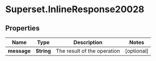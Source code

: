 # Superset.InlineResponse20028

## Properties
Name | Type | Description | Notes
------------ | ------------- | ------------- | -------------
**message** | **String** | The result of the operation | [optional] 
